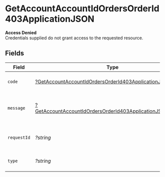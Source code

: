 # GetAccountAccountIdOrdersOrderId403ApplicationJSON

**Access Denied**\
Credentials supplied do not grant access to the requested resource.



## Fields

| Field                                                                                                                                              | Type                                                                                                                                               | Required                                                                                                                                           | Description                                                                                                                                        | Example                                                                                                                                            |
| -------------------------------------------------------------------------------------------------------------------------------------------------- | -------------------------------------------------------------------------------------------------------------------------------------------------- | -------------------------------------------------------------------------------------------------------------------------------------------------- | -------------------------------------------------------------------------------------------------------------------------------------------------- | -------------------------------------------------------------------------------------------------------------------------------------------------- |
| `code`                                                                                                                                             | [?GetAccountAccountIdOrdersOrderId403ApplicationJSONCode](../../models/operations/GetAccountAccountIdOrdersOrderId403ApplicationJSONCode.md)       | :heavy_minus_sign:                                                                                                                                 | Code of the authorization error.                                                                                                                   | payments-forbidden-error                                                                                                                           |
| `message`                                                                                                                                          | [?GetAccountAccountIdOrdersOrderId403ApplicationJSONMessage](../../models/operations/GetAccountAccountIdOrdersOrderId403ApplicationJSONMessage.md) | :heavy_minus_sign:                                                                                                                                 | Message explaining the authorization error.                                                                                                        | You do not have permission to access this resource.                                                                                                |
| `requestId`                                                                                                                                        | *?string*                                                                                                                                          | :heavy_minus_sign:                                                                                                                                 | Request identifier in UUID format.                                                                                                                 | bcc78633-cd09-4e7d-8f3b-d593fdc1439c                                                                                                               |
| `type`                                                                                                                                             | *?string*                                                                                                                                          | :heavy_minus_sign:                                                                                                                                 | It shows as authorization error.                                                                                                                   | authorization-error                                                                                                                                |